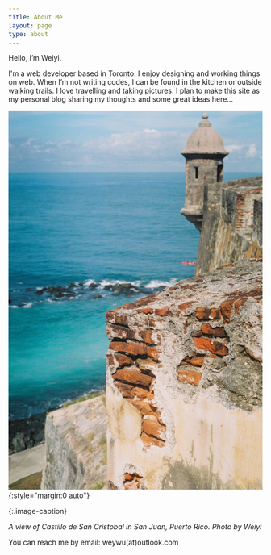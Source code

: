 ```yaml
---
title: About Me
layout: page
type: about
---
```


Hello, I’m Weiyi. 

I'm a web developer based in Toronto. I enjoy designing and working things on web. When I’m not writing codes, I can be found in the kitchen or outside walking trails. I love travelling and taking pictures. I plan to make this site as my personal blog sharing my thoughts and some great ideas here...  

![photo by weiyi](../assets/images/sanjuan.jpeg){:style="margin:0 auto"}

{:.image-caption}

*A view of Castillo de San Cristobal in San Juan, Puerto Rico. Photo by Weiyi*


You can reach me by email: weywu(at)outlook.com 
